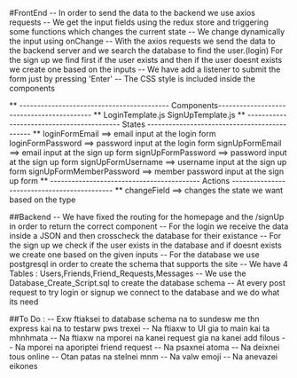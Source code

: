 #FrontEnd
--  In order to send the data to the backend we use axios requests
--  We get the input fields using the redux store and triggering some functions 
    which changes the current state
--  We change dynamically the input using onChange 
--  With the axios requests we send the data to the backend server and we search
    the database to find the user.(login)
    For the sign up we find first if the user exists and then if the user doesnt exists
    we create one based on the inputs
--  We have add a listener to submit the form just by pressing 'Enter'
-- The CSS style is included inside the components

** ------------------------------------------ Components------------------------------------------ **
LoginTemplate.js
SignUpTemplate.js
** ------------------------------------------ States --------------------------------------------- **
loginFormEmail ==> email input at the login form
loginFormPassword ==> password input at the login form
signUpFormEmail ==> email input at the sign up form
signUpFormPassword ==> password input at the sign up form
signUpFormUsername ==> username input at the sign up form
signUpFormMemberPassword ==> member password input at the sign up form
** ------------------------------------------ Actions -------------------------------------------- **
changeField ==> changes the state we want based on the type

##Backend
--  We have fixed the routing for the homepage and the /signUp in order to return the correct component
--  For the login we receive the data inside a JSON and then crosscheck the database for their existance
--  For the sign up we check if the user exists in the database and if doesnt exists we create one based on 
    the given inputs
--  For the database we use postgresql in order to create the schema that supports the site
--  We have 4 Tables : Users,Friends,Friend_Requests,Messages
--  We use the Database_Create_Script.sql to create the database schema
--  At every post request to try login or signup we connect to the database and we do what its need

##To Do :
--  Exw ftiaksei to database schema na to sundesw me thn express 
    kai na to testarw pws trexei
--  Na ftiaxw to UI gia to main kai ta mhnhmata
--  Na ftiaxw na mporei na kanei request gia na kanei add filous
--  Na mporei na aporiptei friend request 
--  Na psaxnei atoma
--  Na deixnei tous online
--  Otan patas na stelnei mnm
--  Na valw emoji
--  Na anevazei eikones